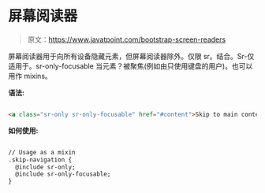 # 屏幕阅读器

> 原文：<https://www.javatpoint.com/bootstrap-screen-readers>

屏幕阅读器用于向所有设备隐藏元素，但屏幕阅读器除外。仅限 sr。结合。Sr-仅适用于。sr-only-focusable 当元素？被聚焦(例如由只使用键盘的用户)。也可以用作 mixins。

**语法:**

```html

<a class="sr-only sr-only-focusable" href="#content">Skip to main content</a>

```

**如何使用:**

```html

// Usage as a mixin
.skip-navigation {
  @include sr-only;
  @include sr-only-focusable;
}

```